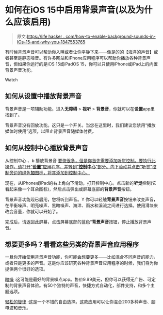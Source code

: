 # 如何在iOS 15中启用背景声音(以及为什么应该启用)

> 原文:[https://life hacker . com/how-to-enable-background-sounds-in-IOs-15-and-why-you-1847553765](https://lifehacker.com/how-to-enable-background-sounds-in-ios-15-and-why-you-1847553765)

有时候背景声音可以帮助你入睡或者让你平静下来——像是的的【海洋的声音】或者甚至是静态噪音。有许多网站和iPhone应用程序可以帮助你播放各种背景声音，但如果你运行的是iOS 15或iPadOS 15，你可以只使用iPhone或iPad上的内置背景声音功能。

Watch

## 如何从设置中播放背景声音

背景声音是一项辅助功能。进入**无障碍** > **视听** > **背景音**，你就可以在**设置**app里找到了。

背景声音没有回放功能。这只是一个开关。当您在这里时，我们建议您禁用“播放媒体时使用”选项，以阻止背景声音随媒体付费。

## 如何从控制中心播放背景声音

从控制中心 、b 播放背景音 [要快很多，但是你首先需要添加听觉控制。要执行此操作，请打开“**设置**”应用程序，并转到“**控制中心**”部分。向下滚动并点击“听觉”控制旁边的绿色**加**图标，将其添加到控制中心。](https://lifehacker.com/10-useful-controls-everyone-should-add-to-their-iphone-1847257886)

现在，从iPhone或iPad的右上角向下滑动，打开控制中心。点击新的**听觉**控制(它看起来像一个耳朵图标)，然后点击弹出或屏幕底部的**背景声音**按钮。

背景声音功能现已启用，您将听到声音。Y 你可以轻触**背景声音**按钮来改变声音，在平衡噪声、明亮噪声、黑暗噪声、海洋、雨水和溪流之间进行选择。使用滑块来改变音量，你就可以开始了。

完成后，请返回此屏幕，点击屏幕底部的蓝色“**背景声音**按钮，停止播放背景声音。

## 想要更多吗？看看这些另类的背景声音应用程序

一旦你开始使用背景声音功能，你可能会想要更多——比如混合不同声音的能力，或者只是更多的声音。这是你应该研究各种背景声音应用程序的时候，我们将为你提供两个很好的选项。

[暗噪](https://apps.apple.com/app/dark-noise/id1465439395) :这可能是最好的背景噪点app。售价9.99美元，但你可以获得无广告、可定制的背景声音体验。有50个独特的声音，快捷方式自动化，部件支持，和多个主题选项。

[轻松的旋律](https://apps.apple.com/us/app/relax-melodies-sleep-sounds/id314498713) :这是一个不错的自由选择。这款应用可以让你混合200多种声音、脑电波和音乐。